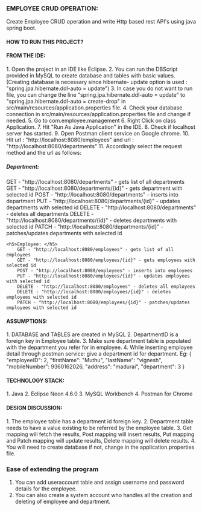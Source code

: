 <h3>EMPLOYEE CRUD OPERATION:</h3>
     <p>Create Employee CRUD operation and write Http based rest API's using java spring boot.</p>

<h4>HOW TO RUN THIS PROJECT?</h4>

<h4>FROM THE IDE:</h4>
1. Open the project in an IDE like Eclipse.
2. You can run the DBScript provided in MySQL to create database and tables with basic values. 
	(Creating database is necessary since hibernate- update option is used : "spring.jpa.hibernate.ddl-auto = update")
3. In case you do not want to run file, you can change the line "spring.jpa.hibernate.ddl-auto = update"  to  "spring.jpa.hibernate.ddl-auto = create-drop"
	in src/main/resources/application.properties file.
4. Check your database connection in src/main/resources/application.properties file and change if needed.
5. Go to com.employee.management
6. Right Click on class Application.
7. Hit "Run As Java Application" in the IDE.
8. Check if localhost server has started.
9. Open Postman client service on Google chrome.
10. Hit url : "http://localhost:8080/employees" and url : "http://localhost:8080/departments"
11. Accordingly select the request method and the url as follows:
	<h5>Department:</h5>
		GET - "http://localhost:8080/departments" - gets list of all departments
		GET - "http://localhost:8080/departments/{id}" - gets department with selected id
		POST - "http://localhost:8080/departments" - inserts into department
		PUT - "http://localhost:8080/departments/{id}" - updates departments with selected id
		DELETE - "http://localhost:8080/departments" - deletes all departments
		DELETE - "http://localhost:8080/departments/{id}" - deletes departments with selected id
		PATCH - "http://localhost:8080/departments/{id}" - patches/updates departments with selected id
		
	<h5>Employee: </h5>
		GET - "http://localhost:8080/employees" - gets list of all employees
		GET - "http://localhost:8080/employees/{id}" - gets employees with selected id
		POST - "http://localhost:8080/employees" - inserts into employees
		PUT - "http://localhost:8080/employees/{id}" - updates employees with selected id
		DELETE - "http://localhost:8080/employees" - deletes all employees
		DELETE - "http://localhost:8080/employees/{id}" - deletes employees with selected id
		PATCH - "http://localhost:8080/employees/{id}" - patches/updates employees with selected id


<h4>ASSUMPTIONS:</h4>
1. DATABASE and TABLES are created in MySQL
2. DepartmentID is a foreign key in Employee table.
3. Make sure department table is populated with the department you refer for in employee.
4. While inserting employee detail through postman service: give a department id for department. 
	Eg: {
			"employeeID": 2,
			"firstName": "Muthu",
			"lastName": "vignesh",
                        "mobileNumber": 9360162026,
			"address": "madurai",
			"department": 3
	     } 
    

<h4>TECHNOLOGY STACK:</h4>
1. Java
2. Eclipse Neon 4.6.0
3. MySQL Workbench
4. Postman for Chrome


<h4>DESIGN DISCUSSION:</h4>
1. The employee table has a department id foreign key.
2. Department table needs to have a value existing to be referred by the employee table.
3. Get mapping will fetch the results, Post mapping will insert results, Put mapping and Patch mapping will update results, Delete mapping will delete results.
4. You will need to create database if not, change in the application.properties file.


### Ease of extending the program ###
1. You can add useraccount table and assign username and password details for the employee.
2. You can also create a system account who handles all the creation and deleting of employee and department.
